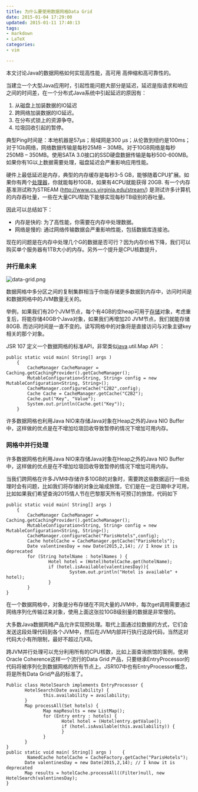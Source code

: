 ```yaml
---
title: 为什么要使用数据网格Data Grid
date: 2015-01-04 17:29:00
updated: 2015-01-11 17:40:13
tags: 
- markdown
- LaTeX
categories: 
- vim

---
```

本文讨论Java的数据网格如何实现高性能，高可用 高伸缩和高可靠性的。

当建立一个大型Java应用时，引起性能问题大部分是延迟，延迟是指请求和响应之间的时间差，在一个分布式Java系统中引起延迟的原因有：

 1. 从磁盘上加装数据的IO延迟
 2. 跨网络加装数据的IO延迟。
 3. 在分布式锁上的资源争夺。
 4. 垃圾回收引起的暂停。

典型Ping时间是：本地机器是57µs；局域网是300 µs；从伦敦到纽约是100ms；对于1Gb网络，网络数据传输是每秒25MB – 30MB。对于10GB网络是每秒250MB – 350MB。使用SATA 3.0接口的SSD硬盘数据传输是每秒500-600MB。如果你有1G以上数据需要处理，磁盘延迟会严重影响应用性能。


<!--more-->


硬件上最低延迟是内存，典型的内存缓存是每秒3-5 GB，能够随着CPU扩展。如果你有两个[处理器](http://cpro.baidu.com/cpro/ui/uijs.php?rs=1&u=http%3A%2F%2Fwww%2Ejdon%2Ecom%2Fartichect%2Fdata%2Dgrid%2Ehtml&p=baidu&c=news&n=10&t=tpclicked3_hc&q=banq_cpr&k=%B4%A6%C0%ED%C6%F7&k0=%C0%AC%BB%F8%BB%D8%CA%D5&kdi0=1&k1=java&kdi1=8&k2=%B4%E6%B4%A2&kdi2=8&k3=hotel&kdi3=8&k4=%B4%A6%C0%ED%C6%F7&kdi4=8&sid=370e6a5f680ae4b4&ch=0&tu=u1683405&jk=1a41b083fb761cab&cf=29&fv=16&stid=9&urlid=0&luki=5&seller_id=1&di=128)，你就能每秒10GB，如果有4CPU就能获得 20GB. 有一个内存基准测试称为STREAM (http://www.cs.virginia.edu/stream/) 是测试许多计算机的内存吞吐量，一些在大量CPU帮助下能够实现每秒TB级别的吞吐量。

因此可以总结如下：

 - 内存是快的: 为了高性能，你需要在内存中处理数据。
 - 网络是慢的: 通过网络传输数据会严重影响性能，包括数据库连接池。

现在的问题是在内存中处理几个G的数据是否可行？因为内存价格下降，我们可以购买单个服务器有1TB大小的内存。另外一个提升是CPU核数提升，

### 并行是未来 ###
![data-grid.png][1]

数据网格中多分区之间的复制集群相当于你能存储更多数据到内存中，访问时间是和数据网格中的JVM数量无关的。

举例，如果我们有20个JVM节点，每个有4GB的空heap可用于[存储](http://cpro.baidu.com/cpro/ui/uijs.php?rs=1&u=http%3A%2F%2Fwww%2Ejdon%2Ecom%2Fartichect%2Fdata%2Dgrid%2Ehtml&p=baidu&c=news&n=10&t=tpclicked3_hc&q=banq_cpr&k=%B4%E6%B4%A2&k0=%C0%AC%BB%F8%BB%D8%CA%D5&kdi0=1&k1=java&kdi1=8&k2=%B4%E6%B4%A2&kdi2=8&k3=hotel&kdi3=8&k4=%B4%A6%C0%ED%C6%F7&kdi4=8&sid=370e6a5f680ae4b4&ch=0&tu=u1683405&jk=1a41b083fb761cab&cf=29&fv=16&stid=9&urlid=0&luki=3&seller_id=1&di=128)对象，考虑重复后，将能存储40GB个Java对象，如果我们再增加20 JVM节点，我们就能存储80GB. 而访问时间是一直不变的。读写网格中的对象将是直接访问与对象主键key相关的那个对象。

JSR 107 定义一个数据网格的标准API，非常类似[java](http://cpro.baidu.com/cpro/ui/uijs.php?rs=1&u=http%3A%2F%2Fwww%2Ejdon%2Ecom%2Fartichect%2Fdata%2Dgrid%2Ehtml&p=baidu&c=news&n=10&t=tpclicked3_hc&q=banq_cpr&k=java&k0=%C0%AC%BB%F8%BB%D8%CA%D5&kdi0=1&k1=java&kdi1=8&k2=%B4%E6%B4%A2&kdi2=8&k3=hotel&kdi3=8&k4=%B4%A6%C0%ED%C6%F7&kdi4=8&sid=370e6a5f680ae4b4&ch=0&tu=u1683405&jk=1a41b083fb761cab&cf=29&fv=16&stid=9&urlid=0&luki=2&seller_id=1&di=128).util.Map API ：

    public static void main( String[] args )
        {
            CacheManager CacheManager = Caching.getCachingProvider().getCacheManager();
            MutableConfiguration<String, String> config = new MutableConfiguration<String, String>();
            CacheManager.configureCache("C2B2",config);
            Cache Cache = CacheManager.getCache("C2B2");
            Cache.put("Key", "Value");
            System.out.println(Cache.get("Key"));
        }

许多数据网格也利用Java NIO来存储Java对象在Heap之外的Java NIO Buffer中，这样做的优点是在不增加垃圾回收导致暂停的情况下增加可用内存。

### 网格中并行处理 ###

许多数据网格也利用Java NIO来存储Java对象在Heap之外的Java NIO Buffer中，这样做的优点是在不增加垃圾回收导致暂停的情况下增加可用内存。

当我们跨网格在许多JVM中存储许多10GB的对象时，需要跨这些数据运行一些处理时会有问题，比如我们将存储的对象比喻成旅馆，它们是在一定日期中才可用，比如如果我们希望查询2015情人节在巴黎那天所有可预订的旅馆，代码如下

    public static void main( String[] args )
        {
            CacheManager CacheManager = Caching.getCachingProvider().getCacheManager();
            MutableConfiguration<String, String> config = new MutableConfiguration<String, String>();
            CacheManager.configureCache("ParisHotels",config);
            Cache hotelCache = CacheManager.getCache("ParisHotels");
            Date valentinesDay = new Date(2015,2,14); // I know it is deprecated
            for (String hotelName : hotelNames ) {
                    Hotel hotel = (Hotel)hotelCache.get(hotelName);
                    if (hotel.isAvailable(valentinesDay)){
                            System.out.println("Hotel is available" + hotel);
                    }
            }
    }

在一个数据网格中，对象是分布存储在不同大量的JVM中，每次get调用需要通过网络序列化传输过来对象，使用上面这张拉10GB级别量的数据是非常慢的。

大多数Java数据网格产品允许实现预处理。取代上面通过拉数据的方式，它们会发送这段处理代码到各个JVM中，然后在JVM内部并行执行这段代码，当然这对代码大小有所限制，最好不超过几KB。

跨JVM并行处理可以充分利用所有的CPU核数，比如上面查询旅馆的案例，使用Oracle Coherence这样一个流行的Data Grid 产品，只要继承EntryProcessor的代码将被序列化到数据网格的所有节点上。JSR107中也有EntryProcessor概念，将是所有Data Grid产品的标准了。


<!--more-->


 

    Public class HotelSearch implements EntryProcessor {
           HotelSearch(Date availability) {
                  this.availability = availability;
           }
           Map processAll(Set hotels) {
                  Map mapResults = new ListMap();
                  for (Entry entry : hotels) {
                         Hotel hotel = (Hotel)entry.getValue();
                         if (hotel.isAvailable(this.availability)) {
                         }       
                  }
           }
    }
    public static void main( String[] args )    {
            NamedCache hotelCache = CacheFactory.getCache("ParisHotels");
           Date valentinesDay = new Date(2015,2,14); // I know it is deprecated
           Map results = hotelCache.processAll((Filter)null, new HotelSearch(valentinesDay);
    }

 
  [1]: https://imgs.gnux.cn/usr/uploads/2015/01/1320340130.png